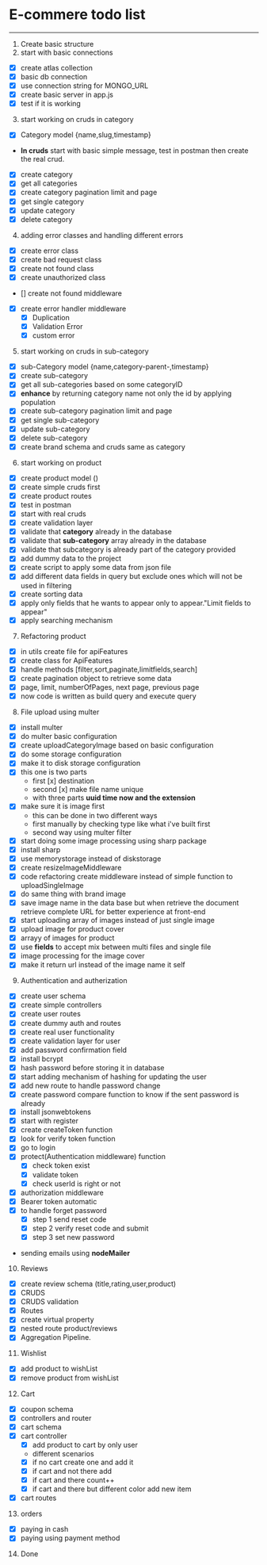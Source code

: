 # E-commere todo list

---

1. Create basic structure
2. start with basic connections

- [x] create atlas collection
- [x] basic db connection
- [x] use connection string for MONGO_URL
- [x] create basic server in app.js
- [x] test if it is working

3. start working on cruds in category

- [x] Category model {name,slug,timestamp}
- **In cruds** start with basic simple message, test in postman then create the real crud.
- [x] create category
- [x] get all categories
- [x] create category pagination limit and page
- [x] get single category
- [x] update category
- [x] delete category

4. adding error classes and handling different errors

- [x] create error class
- [x] create bad request class
- [x] create not found class
- [x] create unauthorized class

- [] create not found middleware
- [x] create error handler middleware
  - [x] Duplication
  - [x] Validation Error
  - [x] custom error

5. start working on cruds in sub-category

- [x] sub-Category model {name,category-parent-,timestamp}
- [x] create sub-category
- [x] get all sub-categories based on some categoryID
- [x] **enhance** by returning category name not only the id by applying population
- [x] create sub-category pagination limit and page
- [x] get single sub-category
- [x] update sub-category
- [x] delete sub-category
- [x] create brand schema and cruds same as category

6. start working on product

- [x] create product model ()
- [x] create simple cruds first
- [x] create product routes
- [x] test in postman
- [x] start with real cruds
- [x] create validation layer
- [x] validate that **category** already in the database
- [x] validate that **sub-category** array already in the database
- [x] validate that subcategory is already part of the category provided
- [x] add dummy data to the project
- [x] create script to apply some data from json file
- [x] add different data fields in query but exclude ones which will not be used in filtering
- [x] create sorting data
- [x] apply only fields that he wants to appear only to appear."Limit fields to appear"
- [x] apply searching mechanism

7. Refactoring product

- [x] in utils create file for apiFeatures
- [x] create class for ApiFeatures
- [x] handle methods [filter,sort,paginate,limitfields,search]
- [x] create pagination object to retrieve some data
- [x] page, limit, numberOfPages, next page, previous page
- [x] now code is written as build query and execute query

8. File upload using multer

- [x] install multer
- [x] do multer basic configuration
- [x] create uploadCategoryImage based on basic configuration
- [x] do some storage configuration
- [x] make it to disk storage configuration
- [x] this one is two parts
  - first [x] destination
  - second [x] make file name unique
  - with three parts **uuid time now and the extension**
- [x] make sure it is image first
  - this can be done in two different ways
  - first manually by checking type like what i've built first
  - second way using multer filter
- [x] start doing some image processing using sharp package
- [x] install sharp
- [x] use memorystorage instead of diskstorage
- [x] create resizeImageMiddleware
- [x] code refactoring create middleware instead of simple function to uploadSingleImage
- [x] do same thing with brand image
- [x] save image name in the data base
      but when retrieve the document retrieve complete URL for better experience at front-end
- [x] start uploading array of images instead of just single image
- [x] upload image for product cover
- [x] arrayy of images for product
- [x] use **fields** to accept mix between multi files and single file
- [x] image processing for the image cover
- [x] make it return url instead of the image name it self

9. Authentication and autherization

- [x] create user schema
- [x] create simple controllers
- [x] create user routes
- [x] create dummy auth and routes
- [x] create real user functionality
- [x] create validation layer for user
- [x] add password confirmation field
- [x] install bcrypt
- [x] hash password before storing it in database
- [x] start adding mechanism of hashing for updating the user
- [x] add new route to handle password change
- [x] create password compare function to know if the sent password is already
- [x] install jsonwebtokens
- [x] start with register
- [x] create createToken function
- [x] look for verify token function
- [x] go to login
- [x] protect(Authentication middleware) function
  - [x] check token exist
  - [x] validate token
  - [x] check userId is right or not
- [x] authorization middleware
- [x] Bearer token automatic
- [x] to handle forget password
  - [x] step 1 send reset code
  - [x] step 2 verify reset code and submit
  - [x] step 3 set new password
- sending emails using **nodeMailer**

10. Reviews

- [x] create review schema (title,rating,user,product)
- [x] CRUDS
- [x] CRUDS validation
- [x] Routes
- [x] create virtual property
- [x] nested route product/reviews
- [x] Aggregation Pipeline.

11. Wishlist

- [x] add product to wishList
- [x] remove product from wishList

12. Cart

- [x] coupon schema
- [x] controllers and router
- [x] cart schema
- [x] cart controller
  - [x] add product to cart by only user
  - different scenarios
  - [x] if no cart create one and add it
  - [x] if cart and not there add
  - [x] if cart and there count++
  - [x] if cart and there but different color add new item
- [x] cart routes

13. orders

- [x] paying in cash
- [x] paying using payment method

14. Done
